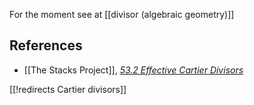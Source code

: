 
For the moment see at [[divisor (algebraic geometry)]]

## References

* [[The Stacks Project]], _[53.2 Effective Cartier Divisors](http://stacks.math.columbia.edu/tag/083A)_

[[!redirects Cartier divisors]]
